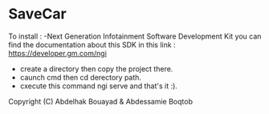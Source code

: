 # SaveCar

To install : 
-Next Generation Infotainment Software Development Kit you can find the documentation about this SDK in this link : https://developer.gm.com/ngi
- create a directory then copy the project there. 
- caunch cmd  then cd  derectory path.
- cxecute this command ngi serve and that's it :).



Copyright (C) Abdelhak Bouayad & Abdessamie Boqtob
